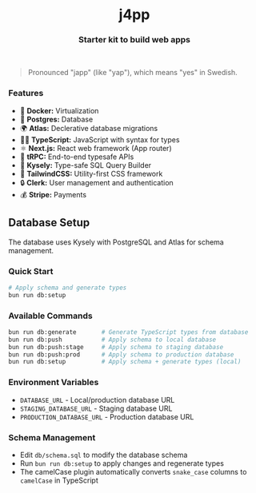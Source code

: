 <div align="center">
  <h1>j4pp</h1>
  <h3>Starter kit to build web apps</h3>
</div>

<br />

> Pronounced "japp" (like "yap"), which means "yes" in Swedish.

### Features

- 🐳 **Docker:** Virtualization
- 🐘 **Postgres:** Database
- 🌍 **Atlas:** Declerative database migrations
- 🧙‍♂️ **TypeScript:** JavaScript with syntax for types
- ⚛️ **Next.js:** React web framework (App router)
- 📡 **tRPC:** End-to-end typesafe APIs
- 💾 **Kysely:** Type-safe SQL Query Builder
- 💅 **TailwindCSS:** Utility-first CSS framework
- 🔒 **Clerk:** User management and authentication
- 💰 **Stripe:** Payments

## Database Setup

The database uses Kysely with PostgreSQL and Atlas for schema management.

### Quick Start

```bash
# Apply schema and generate types
bun run db:setup
```

### Available Commands

```bash
bun run db:generate       # Generate TypeScript types from database
bun run db:push           # Apply schema to local database
bun run db:push:stage     # Apply schema to staging database
bun run db:push:prod      # Apply schema to production database
bun run db:setup          # Apply schema + generate types (local)
```

### Environment Variables

- `DATABASE_URL` - Local/production database URL
- `STAGING_DATABASE_URL` - Staging database URL
- `PRODUCTION_DATABASE_URL` - Production database URL

### Schema Management

- Edit `db/schema.sql` to modify the database schema
- Run `bun run db:setup` to apply changes and regenerate types
- The camelCase plugin automatically converts `snake_case` columns to `camelCase` in TypeScript
